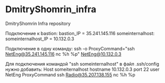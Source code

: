 # DmitryShomrin_infra
DmitryShomrin Infra repository

Подключение к bastion: 
bastion_IP = 35.241.145.116
someinternalhost: 
someinternalhost_IP = 10.132.0.3

Подключение в одну команду:
ssh -o ProxyCommand="ssh NetEng@35.241.145.116 nc %h %p" NetEng@10.132.0.3

Для подключения командой "ssh someinternalhost" в файл .ssh/config нужно добавить:
Host someiternalhost
hostname 10.132.0.3
port 22
user NetEng
ProxyCommand ssh Radio@35.207.138.155 nc %h %p